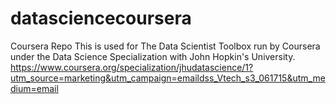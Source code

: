 # datasciencecoursera
Coursera Repo
This is used for The Data Scientist Toolbox run by Coursera under the Data Science Specialization with John Hopkin's University.
https://www.coursera.org/specialization/jhudatascience/1?utm_source=marketing&utm_campaign=emaildss_Vtech_s3_061715&utm_medium=email
